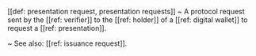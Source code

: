 [[def: presentation request, presentation requests]]
~ A protocol request sent by the [[ref: verifier]] to the [[ref: holder]] of a [[ref: digital wallet]] to request a [[ref: presentation]].

~ See also: [[ref: issuance request]].

